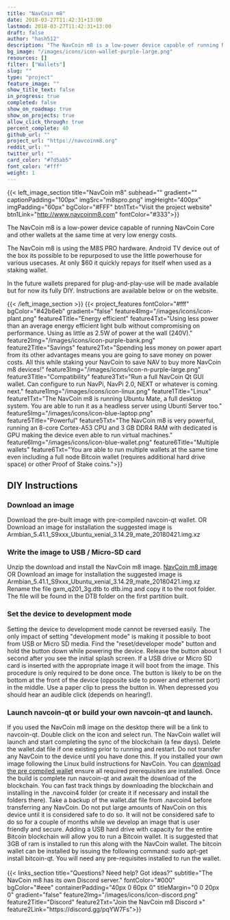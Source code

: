 ```yaml
---
title: "NavCoin m8"
date: 2018-03-27T11:42:31+13:00
lastmod: 2018-03-27T11:42:31+13:00
draft: false
author: "hash512"
description: "The NavCoin m8 is a low-power device capable of running NavCoin Core and other wallets at the same time at very low energy costs."
bg_image: "/images/icons/icon-wallet-purple-large.png"
resources: []
filter: ["Wallets"]
slug: ""
type: "project"
feature_image: ""
show_title_text: false
in_progress: true
completed: false
show_on_roadmap: true
show_on_projects: true
allow_click_through: true
percent_complete: 40
github_url: ""
project_url: "https://navcoinm8.org"
reddit_url: ""
twitter_url: ""
card_color: "#7d5ab5"
font_color: "#fff"
weight: 1
---
```

{{< left_image_section
    title="NavCoin m8"
    subhead=""
    gradient=""
    captionPadding="100px"
    imgSrc="m8spro.png"
    imgHeight="400px"
    imgPadding="60px"
    bgColor="#FFF"
    btn1Txt="Visit the project website"
    btn1Link="http://www.navcoinm8.com"
    fontColor="#333">}}
    <p>The NavCoin m8 is a low-power device capable of running NavCoin Core and other wallets at the same time at very low energy costs.</p>
    <p>The NavCoin m8 is using the M8S PRO hardware. Android TV device out of the box its possible to be repurposed to use the little powerhouse for various usecases. At only $60 it quickly repays for itself when used as a staking wallet.</p>
    <p>In the future wallets prepared for plug-and-play-use will be made available but for now its fully DIY. Instructions are available below or on the website.</p>
    {{< /left_image_section >}}
{{< project_features
    fontColor="#fff"
    bgColor="#42b6eb"
    gradient="false"
    feature4Img="/images/icons/icon-plant.png"
    feature4Title="Energy efficient"
    feature4Txt="Using less power than an average energy efficient light bulb without compromising on performance. Using as little as 2.5W of power at the wall (240V)."
    feature2Img="/images/icons/icon-purple-bank.png"
    feature2Title="Savings"
    feature2Txt="Spending less money on power apart from its other advantages means you are going to save money on power costs. All this while staking your NavCoin to save NAV to buy more NavCoin m8 devices!"
    feature3Img="/images/icons/icon-n-purple-large.png"
    feature3Title="Compatibility"
    feature3Txt="Run a full NavCoin Qt GUI wallet. Can configure to run NavPi, NavPi 2.0, NEXT or whatever is coming next."
    feature1Img="/images/icons/icon-linux.png"
    feature1Title="Linux"
    feature1Txt="The NavCoin m8 is running Ubuntu Mate, a full desktop system. You are able to run it as a headless server using Ubunti Server too."
    feature5Img="/images/icons/icon-blue-laptop.png"
    feature5Title="Powerful"
    feature5Txt="The NavCoin m8 is very powerful, running an 8-core Cortex-A53 CPU and 3 GB DDR4 RAM with dedicated is GPU making the device even able to run virtual machines."
    feature6Img="/images/icons/icon-blue-wallet.png"
    feature6Title="Multiple wallets"
    feature6Txt="You are able to run multiple wallets at the same time even including a full node Bitcoin wallet (requires additional hard drive space) or other Proof of Stake coins.">}}
<br />
<section class="container">
<h2>DIY Instructions</h2>
<h3>Download an image</h3>
Download the pre-built image with pre-compiled navcoin-qt wallet.  
OR  
Download an image for installation the suggested image is Armbian_5.41.1_S9xxx_Ubuntu_xenial_3.14.29_mate_20180421.img.xz
<h3>Write the image to USB / Micro-SD card</h3>
Unzip the download and install the NavCoin m8 image. <a href="http://download.aust.systems/owncloud/index.php/s/3uwXUZCtyWz1ChV/download">NavCoin m8 image</a>  
OR  
Download an image for installation the suggested image is Armbian_5.41.1_S9xxx_Ubuntu_xenial_3.14.29_mate_20180421.img.xz  
Rename the file gxm_q201_3g.dtb to dtb.img and copy it to the root folder.  
The file will be found in the DTB folder on the first partition built.
<h3>Set the device to development mode</h3>
Setting the device to development mode cannot be reversed easily.  
The only impact of setting "development mode" is making it possible to boot from USB or Micro SD media.  
Find the "reset/developer mode" button and hold the button down while powering the device.  
Release the button about 1 second after you see the initial splash screen.  
If a USB drive or Micro SD card is inserted with the appropriate image it will boot from the image.  
This procedure is only required to be done once.  
The button is likely to be on the bottom at the front of the device (opposite side to power and ethernet port) in the middle.  
Use a paper clip to press the button in. When depressed you should hear an audible click (depends on hearing!).  
<h3>Launch navcoin-qt or build your own navcoin-qt and launch.</h3>
If you used the NavCoin m8 image on the desktop there will be a link to navcoin-qt.  
Double click on the icon and select run. The NavCoin wallet will launch and start completing the sync of the blockchain (a few days).  
Delete the wallet.dat file if one existing prior to running and restart. Do not transfer any NavCoin to the device until you have done this.  
If you installed your own image following the Linux build instructions for NavCoin.  
You can <a href="http://download.aust.systems/owncloud/index.php/s/rylN8ZLgPaUziAL/download">download the pre compiled wallet</a> ensure all required prerequisites are installed.  
Once the build is complete run navcoin-qt and await the download of the blockchain.  
You can fast track things by downloading the blockchain and installing in the .navcoin4 folder (or create it if necessary and install the folders there).  
Take a backup of the wallet.dat file from .navcoin4 before transferring any NavCoin.  
Do not put large amounts of NavCoin on this device until it is considered safe to do so.  
It will not be considered safe to do so for a couple of months while we develop an image that is user friendly and secure.  
Adding a USB hard drive with capacity for the entire Bitcoin blockchain will allow you to run a Bitcoin wallet. It is suggested that 3GB of ram is installed to run this along with the NavCoin wallet. The bitcoin wallet can be installed by issuing the following command: sudo apt-get install bitcoin-qt. You will need any pre-requisites installed to run the wallet.
<br /><br />
</section>
    {{< links_section
        title="Questions? Need help? Got ideas?"
        subtitle="The NavCoin m8 has its own Discord server."
        fontColor="#000"
        bgColor="#eee"
        containerPadding="40px 0 60px 0"
        titleMargin="0 0 20px 0"
        gradient="false"
        feature2Img="/images/icons/icon-discord.png"
        feature2Title="Discord"
        feature2Txt="Join the NavCoin m8 Discord »"
        feature2Link="https://discord.gg/pqYW7Fs">}}
